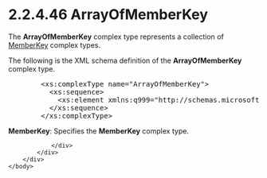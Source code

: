 <html dir="LTR" xmlns:mshelp="http://msdn.microsoft.com/mshelp" xmlns:ddue="http://ddue.schemas.microsoft.com/authoring/2003/5" xmlns:xlink="http://www.w3.org/1999/xlink" xmlns:tool="http://www.microsoft.com/tooltip">
    <head>
        <meta http-equiv="Content-Type" content="text/html; CHARSET=utf-8"></meta>
        <meta name="save" content="history"></meta>
        <title>2.2.4.46 ArrayOfMemberKey</title>
        <xml>
            <mshelp:toctitle title="2.2.4.46 ArrayOfMemberKey"></mshelp:toctitle>
            <mshelp:rltitle title="[MS-SSMDSWS-15]: ArrayOfMemberKey"></mshelp:rltitle>
            <mshelp:keyword index="A" term="069de9e4-7732-475f-b340-bc38c05b8fd9"></mshelp:keyword>
            <mshelp:attr name="DCSext.ContentType" value="open specification"></mshelp:attr>
            <mshelp:attr name="AssetID" value="069de9e4-7732-475f-b340-bc38c05b8fd9"></mshelp:attr>
            <mshelp:attr name="TopicType" value="kbRef"></mshelp:attr>
            <mshelp:attr name="DCSext.Title" value="[MS-SSMDSWS-15]: ArrayOfMemberKey" />
        </xml>
    </head>
    <body>
        <div id="header">
            <h1 class="heading">2.2.4.46 ArrayOfMemberKey</h1>
        </div>
        <div id="mainSection">
            <div id="mainBody">
                <div id="allHistory" class="saveHistory"></div>
                <div id="sectionSection0" class="section" name="collapseableSection">
                    

<p>The <b>ArrayOfMemberKey</b> complex type represents a
collection of <a href="226fb284-4e60-4117-8191-4b145589d680.htm">MemberKey</a>
complex types.</p>

<p>The following is the XML schema definition of the <b>ArrayOfMemberKey</b>
complex type.</p>

<dl>
<dd>
<div><pre>   &lt;xs:complexType name=&quot;ArrayOfMemberKey&quot;&gt;
     &lt;xs:sequence&gt;
       &lt;xs:element xmlns:q999=&quot;http://schemas.microsoft.com/sqlserver/masterdataservices/2009/09&quot; minOccurs=&quot;0&quot; maxOccurs=&quot;unbounded&quot; name=&quot;MemberKey&quot; nillable=&quot;true&quot; type=&quot;q999:MemberKey&quot; xmlns:xs=&quot;http://www.w3.org/2001/XMLSchema&quot; /&gt;
     &lt;/xs:sequence&gt;
   &lt;/xs:complexType&gt;
</pre></div>
</dd></dl>

<p><b>MemberKey</b>: Specifies the <b>MemberKey</b>
complex type.</p>


                </div>
            </div>
        </div>
    </body>
</html>